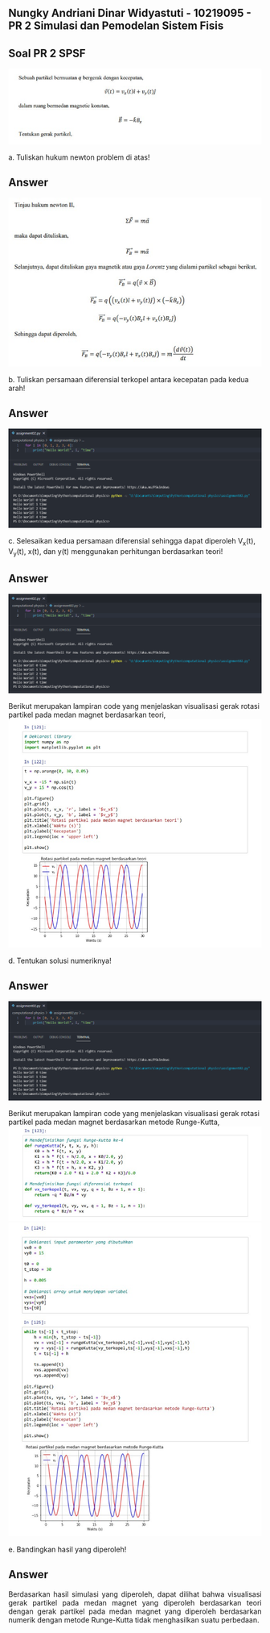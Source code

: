 ## Nungky Andriani Dinar Widyastuti - 10219095 - PR 2 Simulasi dan Pemodelan Sistem Fisis
## Soal PR 2 SPSF
![alt text](https://github.com/AldianNurAzmar/python-jupyter-notebook/blob/main/tugas_spsf/10219098_tugas2/Soal%20PR%202%20SPSF.jpg)

a. Tuliskan hukum newton problem di atas!
## Answer
![alt text](https://github.com/AldianNurAzmar/python-jupyter-notebook/blob/main/tugas_spsf/10219098_tugas2/Jawaban%20soal%20(a).jpg)

b. Tuliskan persamaan diferensial terkopel antara kecepatan pada kedua arah!
## Answer
![alt text](https://github.com/AldianNurAzmar/fi3201-01-2021-2/blob/main/assignments/02/10219098/computational%20physics_assignment%2002.png)

c. Selesaikan kedua persamaan diferensial sehingga dapat diperoleh V<sub>x</sub>(t), V<sub>y</sub>(t), x(t), dan y(t) menggunakan perhitungan berdasarkan teori!
## Answer
![alt text](https://github.com/AldianNurAzmar/fi3201-01-2021-2/blob/main/assignments/02/10219098/computational%20physics_assignment%2002.png)

Berikut merupakan lampiran code yang menjelaskan visualisasi gerak rotasi partikel pada medan magnet berdasarkan teori,
![alt text](https://github.com/AldianNurAzmar/python-jupyter-notebook/blob/main/tugas_spsf/10219098_tugas2/Lampiran%20code%20soal%20(c).jpg)

d. Tentukan solusi numeriknya!
## Answer
![alt text](https://github.com/AldianNurAzmar/fi3201-01-2021-2/blob/main/assignments/02/10219098/computational%20physics_assignment%2002.png)

Berikut merupakan lampiran code yang menjelaskan visualisasi gerak rotasi partikel pada medan magnet berdasarkan metode Runge-Kutta,
![alt text](https://github.com/AldianNurAzmar/python-jupyter-notebook/blob/main/tugas_spsf/10219098_tugas2/Lampiran%20code%20soal%20(d)%20bagian%201.jpg)
![alt text](https://github.com/AldianNurAzmar/python-jupyter-notebook/blob/main/tugas_spsf/10219098_tugas2/Lampiran%20code%20soal%20(d)%20bagian%202.jpg)

e. Bandingkan hasil yang diperoleh!
## Answer
<p align="justify">
Berdasarkan hasil simulasi yang diperoleh, dapat dilihat bahwa visualisasi gerak partikel pada medan magnet yang diperoleh berdasarkan teori dengan gerak partikel pada medan magnet yang diperoleh berdasarkan numerik dengan metode Runge-Kutta tidak menghasilkan suatu perbedaan.
</p>
